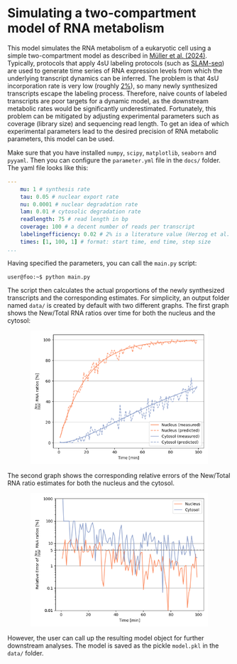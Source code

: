 # Simulating a two-compartment model of RNA metabolism

This model simulates the RNA metabolism of a eukaryotic cell using a simple two-compartment model as described in [Müller et al. (2024)](https://journals.plos.org/ploscompbiol/article?id=10.1371/journal.pcbi.1012059). Typically, protocols that apply 4sU labeling protocols (such as [SLAM-seq](https://www.nature.com/articles/nmeth.4435)) are used to generate time series of RNA expression levels from which the underlying transcript dynamics can be inferred. The problem is that 4sU incorporation rate is very low (roughly [2%](https://www.nature.com/articles/nmeth.4435)), so many newly synthesized transcripts escape the labeling process. Therefore, naive counts of labeled transcripts are poor targets for a dynamic model, as the downstream metabolic rates would be significantly underestimated. Fortunately, this problem can be mitigated by adjusting experimental parameters such as coverage (library size) and sequencing read length. To get an idea of which experimental parameters lead to the desired precision of RNA metabolic parameters, this model can be used.

Make sure that you have installed `numpy`, `scipy`, `matplotlib`, `seaborn` and `pyyaml`. Then you can configure the `parameter.yml` file in the `docs/` folder. The yaml file looks like this:


```yaml
---
    mu: 1 # synthesis rate
    tau: 0.05 # nuclear export rate
    nu: 0.0001 # nuclear degradation rate
    lam: 0.01 # cytosolic degradation rate
    readlength: 75 # read length in bp
    coverage: 100 # a decent number of reads per transcript
    labelingefficiency: 0.02 # 2% is a literature value (Herzog et al. (2017))
    times: [1, 100, 1] # format: start time, end time, step size
...
```
Having specified the parameters, you can call the `main.py` script:

```console
user@foo:~$ python main.py
```

The script then calculates the actual proportions of the newly synthesized transcripts and the corresponding estimates. For simplicity, an output folder named `data/` is created by default with two different graphs. The first graph shows the New/Total RNA ratios over time for both the nucleus and the cytosol:

<p align="center">
  <a href="https://computationalbiology.uni-koeln.de/">
    <img src="docs/ratios_lineplot.png" width="400"/>
  </a>
</p>

The second graph shows the corresponding relative errors of the New/Total RNA ratio estimates for both the nucleus and the cytosol.

<p align="center">
  <a href="https://computationalbiology.uni-koeln.de/">
    <img src="docs/relativeerror_lineplot.png" width="400"/>
  </a>
</p>

However, the user can call up the resulting model object for further downstream analyses. The model is saved as the pickle `model.pkl` in the `data/` folder.